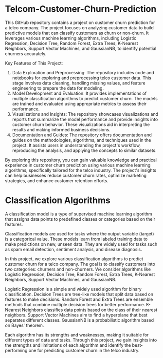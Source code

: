 # Telcom-Customer-Churn-Prediction

This GitHub repository contains a project on customer churn prediction for a telco company. The project focuses on analyzing customer data to build predictive models that can classify customers as churn or non-churn. It leverages various machine learning algorithms, including Logistic Regression, Decision Tree, Random Forest, Extra Trees, K-Nearest Neighbors, Support Vector Machines, and GaussianNB, to identify potential churners accurately.

Key Features of This Project:

1. Data Exploration and Preprocessing: The repository includes code and notebooks for exploring and preprocessing telco customer data. This stage involves data cleaning, handling missing values, and feature engineering to prepare the data for modeling.
2. Model Development and Evaluation: It provides implementations of multiple classification algorithms to predict customer churn. The models are trained and evaluated using appropriate metrics to assess their performance.
3. Visualizations and Insights: The repository showcases visualizations and reports that summarize the model performance and provide insights into customer churn behavior. These visualizations aid in interpreting the results and making informed business decisions.
4. Documentation and Guides: The repository offers documentation and guides on the methodologies, algorithms, and techniques used in the project. It assists users in understanding the project's workflow, reproducing the analysis, and applying the concepts to similar datasets.

By exploring this repository, you can gain valuable knowledge and practical experience in customer churn prediction using various machine learning algorithms, specifically tailored for the telco industry. The project's insights can help businesses reduce customer churn rates, optimize marketing strategies, and enhance customer retention efforts.

# Classification Algorithms

A classification model is a type of supervised machine learning algorithm that assigns data points to predefined classes or categories based on their features.

Classification models are used for tasks where the output variable (target) is a categorical value. These models learn from labeled training data to make predictions on new, unseen data. They are widely used for tasks such as spam email detection, sentiment analysis, and disease diagnosis.

In this project, we explore various classification algorithms to predict customer churn for a telco company. The goal is to classify customers into two categories: churners and non-churners. We consider algorithms like Logistic Regression, Decision Tree, Random Forest, Extra Trees, K-Nearest Neighbors, Support Vector Machines, and GaussianNB.

Logistic Regression is a simple and widely used algorithm for binary classification. Decision Trees are tree-like models that split data based on features to make decisions. Random Forest and Extra Trees are ensemble methods that combine multiple decision trees for better performance. K-Nearest Neighbors classifies data points based on the class of their nearest neighbors. Support Vector Machines aim to find a hyperplane that best separates different classes. GaussianNB is a probabilistic algorithm based on Bayes' theorem.

Each algorithm has its strengths and weaknesses, making it suitable for different types of data and tasks. Through this project, we gain insights into the strengths and limitations of each algorithm and identify the best-performing one for predicting customer churn in the telco industry.

